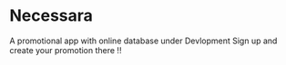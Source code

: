 # Necessara
A promotional app with online database under Devlopment
Sign up and create your promotion there !!
